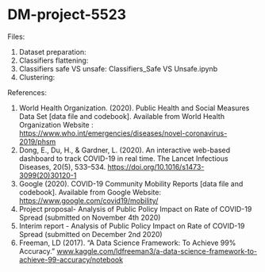 # DM-project-5523
Files: 
1. Dataset preparation: 
2. Classifiers flattening: 
3. Classifiers safe VS unsafe: Classifiers_Safe VS Unsafe.ipynb
4. Clustering:

References:
1. World Health Organization. (2020). Public Health and Social Measures Data Set [data file and codebook]. Available from World Health Organization Website : https://www.who.int/emergencies/diseases/novel-coronavirus-2019/phsm
2. Dong, E., Du, H., & Gardner, L. (2020). An interactive web-based dashboard to track COVID-19 in real time. The Lancet Infectious Diseases, 20(5), 533–534. https://doi.org/10.1016/s1473-3099(20)30120-1 
3. Google (2020). COVID-19 Community Mobility Reports [data file and codebook]. Available from Google Website: https://www.google.com/covid19/mobility/
4. Project proposal- Analysis of Public Policy Impact on Rate of COVID-19 Spread (submitted on November 4th 2020)
5. Interim report - Analysis of Public Policy Impact on Rate of COVID-19 Spread (submitted on December 2nd 2020)
6. Freeman, LD (2017). “A Data Science Framework: To Achieve 99% Accuracy.” www.kaggle.com/ldfreeman3/a-data-science-framework-to-achieve-99-accuracy/notebook
